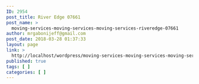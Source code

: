 ```yaml
---
ID: 2954
post_title: River Edge 07661
post_name: >
  moving-services-moving-services-moving-services-riveredge-07661
author: mrgabonijeff@gmail.com
post_date: 2018-03-28 01:37:33
layout: page
link: >
  http://localhost/wordpress/moving-services-moving-services-moving-services-riveredge-07661/
published: true
tags: [ ]
categories: [ ]
---
```

